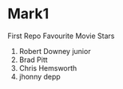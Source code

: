 # Mark1
First Repo
Favourite Movie Stars
1. Robert Downey junior
2. Brad Pitt
3. Chris Hemsworth
4. jhonny depp